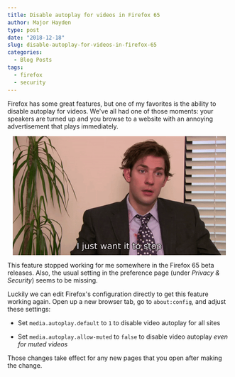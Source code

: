 ```yaml
---
title: Disable autoplay for videos in Firefox 65
author: Major Hayden
type: post
date: "2018-12-18"
slug: disable-autoplay-for-videos-in-firefox-65
categories:
  - Blog Posts
tags:
  - firefox
  - security
---
```


Firefox has some great features, but one of my favorites is the ability to
disable autoplay for videos. We've all had one of those moments: your
speakers are turned up and you browse to a website with an annoying
advertisement that plays immediately.

<img src='/gifs/2018-12-18-just-want-it-to-stop.gif' alt="GIF: I just want it to stop." style="display: block; margin: auto;">


This feature stopped working for me somewhere in the Firefox 65 beta
releases. Also, the usual setting in the preference page (under *Privacy &
Security*) seems to be missing.

Luckily we can edit Firefox's configuration directly to get this feature
working again. Open up a new browser tab, go to `about:config`, and adjust
these settings:

* Set `media.autoplay.default` to `1` to disable video autoplay for all sites

* Set `media.autoplay.allow-muted` to `false` to disable video autoplay *even for muted videos*

Those changes take effect for any new pages that you open after making the change.
